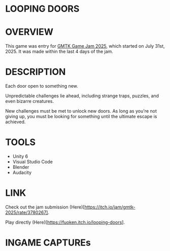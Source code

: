 # LOOPING DOORS
# OVERVIEW
This game was entry for [GMTK Game Jam 2025](https://itch.io/jam/gmtk-2025), which started on July 31st, 2025. It was made within the last 4 days of the jam.

# DESCRIPTION
Each door open to something new.

Unpredictable challenges lie ahead, including strange traps, puzzles, and even bizarre creatures.

New challenges must be met to unlock new doors. As long as you're not giving up, you must be looking for something until the ultimate escape is achieved.
# TOOLS
- Unity 6
- Visual Studio Code
- Blender
- Audacity
# LINK
Check out the jam submission (Here)[https://itch.io/jam/gmtk-2025/rate/3780267].

Play directly (Here)[https://fuoken.itch.io/looping-doors].
# INGAME CAPTUREs
